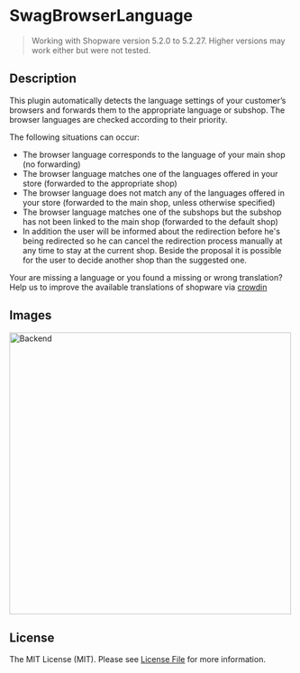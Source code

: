 # SwagBrowserLanguage
> Working with Shopware version 5.2.0 to 5.2.27.
> Higher versions may work either but were not tested.

## Description
This plugin automatically detects the language settings of your customer’s browsers and forwards them to the appropriate language or subshop. The browser languages are checked according to their priority.

The following situations can occur:

* The browser language corresponds to the language of your main shop (no forwarding)
* The browser language matches one of the languages offered in your store (forwarded to the appropriate shop)
* The browser language does not match any of the languages offered in your store (forwarded to the main shop, unless otherwise specified)
* The browser language matches one of the subshops but the subshop has not been linked to the main shop (forwarded to the default shop)
* In addition the user will be informed about the redirection before he's being redirected so he can cancel the redirection process manually at any time to stay at the current shop. Beside the proposal it is possible for the user to decide another shop than the suggested one.

Your are missing a language or you found a missing or wrong translation? Help us to improve the available translations of shopware via [crowdin](https://crowdin.com/project/shopware)

## Images
<img src="image1.png" alt="Backend" style="width: 500px;"/>

## License

The MIT License (MIT). Please see [License File](LICENSE) for more information.
